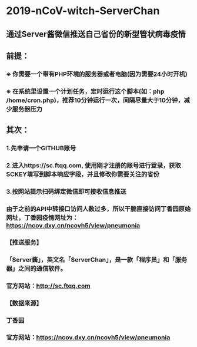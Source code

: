 # 2019-nCoV-witch-ServerChan
## 通过Server酱微信推送自己省份的新型管状病毒疫情

## 前提：

### ※ 你需要一个带有PHP环境的服务器或者电脑(因为需要24小时开机)
### ※ 在系统里设置一个计划任务，定时运行这个脚本(如：php /home/cron.php)，推荐10分钟运行一次，间隔尽量大于10分钟，减少服务器压力

## 其次：

### 1.先申请一个GITHUB账号
### 2.进入https://sc.ftqq.com, 使用刚才注册的账号进行登录，获取SCKEY填写到脚本响应字段，并且修改你需要关注的省份
### 3.按网站提示扫码绑定微信即可接收信息推送

### 由于之前的API中转接口访问人数过多，所以干脆直接访问丁香园原始网址，丁香园疫情网址为：https://ncov.dxy.cn/ncovh5/view/pneumonia
 
### 【推送服务】
### 「Server酱」，英文名「ServerChan」，是一款「程序员」和「服务器」之间的通信软件。
### 官方网站：http://sc.ftqq.com

### 【数据来源】
### 丁香园
### 官方网站：https://ncov.dxy.cn/ncovh5/view/pneumonia
